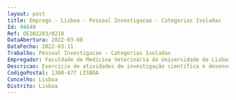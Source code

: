 ```yaml
--- 
layout: post
title: Emprego - Lisboa - Pessoal Investigacao - Categorias Isoladas
Id: 94649
Ref: OE202203/0218
DataAbertura: 2022-03-08
DataFecho: 2022-03-11
Trabalho: Pessoal Investigacao - Categorias Isoladas
Empregador: Faculdade de Medicina Veterinária da Universidade de Lisboa
Descricao: Exercício de atividades de investigação científica e desenvolvimento tecnológico, na área de Genómica Animal e Bioinformática, no Laboratório de Recursos Genéticos Animais do CIISA – Centro de Investigação Interdisciplinar em Sanidade Animal, Faculdade de Medicina Veterinária, Universidade de Lisboa, financiado por EU Horizon 2020 SFS 13 2020 2, RIA–Research and Innovation Action no âmbito do projeto de investigação “GEroNIMO  Genome and Epigenome eNabled breedIng in MOnogastrics”, Grant Agreement nº 101000236 (https   cordis.europa.eu project id 101000236).
CodigoPostal: 1300-477 LISBOA
Concelho: Lisboa
Distrito: Lisboa
--- 
```

